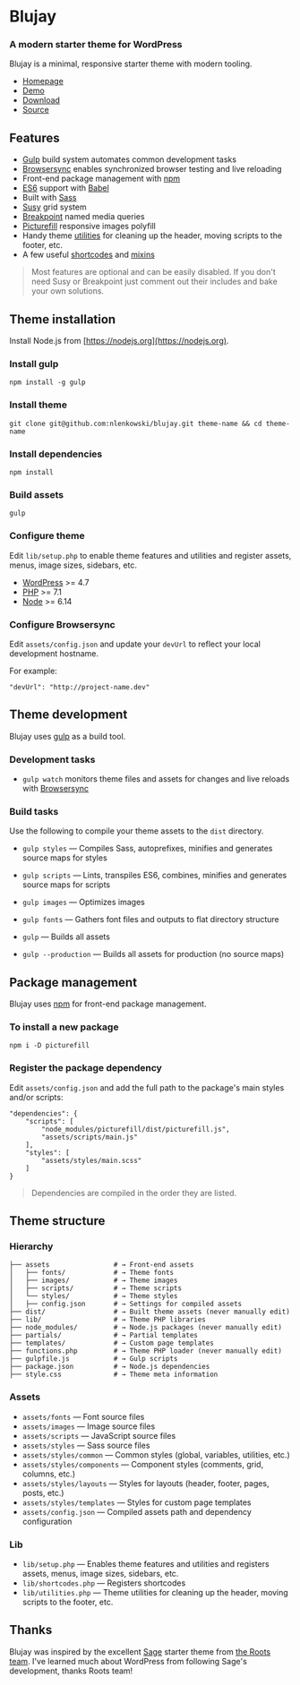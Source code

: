 # Blujay
### A modern starter theme for WordPress

Blujay is a minimal, responsive starter theme with modern tooling.

* [Homepage](http://blujay.littlebiglab.com)
* [Demo](http://blujay.littlebiglab.com/demo)
* [Download](https://github.com/nlenkowski/blujay/releases/latest)
* [Source](https://github.com/nlenkowski/blujay)

## Features

* [Gulp](http://gulpjs.com) build system automates common development tasks
* [Browsersync](http://browsersync.io) enables synchronized browser testing and live reloading
* Front-end package management with [npm](https://www.npmjs.com)
* [ES6](https://babeljs.io/docs/learn-es2015) support with [Babel](https://babeljs.io)
* Built with [Sass](http://sass-lang.com)
* [Susy](http://susy.oddbird.net) grid system
* [Breakpoint](http://breakpoint-sass.com) named media queries
* [Picturefill](http://picturefill.com) responsive images polyfill
* Handy theme [utilities](https://github.com/nlenkowski/blujay/blob/master/lib/utilities.php) for cleaning up the header, moving scripts to the footer, etc.
* A few useful [shortcodes](https://github.com/nlenkowski/blujay/blob/master/lib/shortcodes.php) and [mixins](https://github.com/nlenkowski/blujay/blob/master/assets/styles/common/_utilities.scss)

> Most features are optional and can be easily disabled. If you don't need Susy or Breakpoint just comment out their includes and bake your own solutions.

## Theme installation


Install Node.js from [https://nodejs.org](https://nodejs.org).

### Install gulp


```
npm install -g gulp
```

### Install theme

```
git clone git@github.com:nlenkowski/blujay.git theme-name && cd theme-name
```

### Install dependencies
```
npm install
```

### Build assets
```
gulp
```

### Configure theme

Edit `lib/setup.php` to enable theme features and utilities and register assets, menus, image sizes, sidebars, etc.
- [WordPress](https://wordpress.org/) >= 4.7
- [PHP](https://secure.php.net/) >= 7.1
- [Node](https://nodejs.org/) >= 6.14

### Configure Browsersync

Edit `assets/config.json` and update your `devUrl` to reflect your local development hostname.

For example:

```
"devUrl": "http://project-name.dev"
```

## Theme development

Blujay uses [gulp](http://gulpjs.com/) as a build tool.

### Development tasks

* `gulp watch` monitors theme files and assets for changes and live reloads with [Browsersync](http://browsersync.io)

### Build tasks

Use the following to compile your theme assets to the `dist` directory.


* `gulp styles` — Compiles Sass, autoprefixes, minifies and generates source maps for styles

* `gulp scripts` — Lints, transpiles ES6, combines, minifies and generates source maps for scripts

* `gulp images` — Optimizes images

* `gulp fonts` — Gathers font files and outputs to flat directory structure

* `gulp` — Builds all assets

* `gulp --production` — Builds all assets for production (no source maps) 

## Package management

Blujay uses [npm](https://www.npmjs.com) for front-end package management. 

### To install a new package

```
npm i -D picturefill
```

### Register the package dependency

Edit `assets/config.json` and add the full path to the package's main styles and/or scripts:

```
"dependencies": {
    "scripts": [
        "node_modules/picturefill/dist/picturefill.js",
        "assets/scripts/main.js"
    ],
    "styles": [
        "assets/styles/main.scss"
    ]
}
```
> Dependencies are compiled in the order they are listed.

## Theme structure

### Hierarchy

```
├── assets                # → Front-end assets
│   ├── fonts/            # → Theme fonts
│   ├── images/           # → Theme images
│   ├── scripts/          # → Theme scripts
│   └── styles/           # → Theme styles
│   ├── config.json       # → Settings for compiled assets
├── dist/                 # → Built theme assets (never manually edit)
├── lib/                  # → Theme PHP libraries
├── node_modules/         # → Node.js packages (never manually edit)
├── partials/             # → Partial templates
├── templates/            # → Custom page templates
├── functions.php         # → Theme PHP loader (never manually edit)
├── gulpfile.js           # → Gulp scripts
├── package.json          # → Node.js dependencies
├── style.css             # → Theme meta information

```

### Assets

* `assets/fonts` — Font source files
* `assets/images` — Image source files
* `assets/scripts` — JavaScript source files
* `assets/styles` — Sass source files
* `assets/styles/common` — Common styles (global, variables, utilities, etc.)
* `assets/styles/components` — Component styles (comments, grid, columns, etc.)
* `assets/styles/layouts` — Styles for layouts (header, footer, pages, posts, etc.)
* `assets/styles/templates` — Styles for custom page templates
* `assets/config.json` — Compiled assets path and dependency configuration

### Lib

* `lib/setup.php` — Enables theme features and utilities and registers assets, menus, image sizes, sidebars, etc.
* `lib/shortcodes.php` — Registers shortcodes
* `lib/utilities.php` — Theme utilities for cleaning up the header, moving scripts to the footer, etc.

## Thanks

Blujay was inspired by the excellent [Sage](https://roots.io/sage/) starter theme from [the Roots team](https://roots.io/). I've learned much about WordPress from following Sage's development, thanks Roots team!
